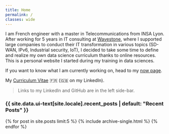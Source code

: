 ```yaml
---
title: Home
permalink: /
classes: wide
---
```


I am French engineer with a master in Telecommunications from INSA Lyon.<br />
After working for 5 years in IT consulting at [Wavestone](https://wavestone.com), where I supported large companies to conduct their IT transformation in various topics (SD-WAN, IPv6, Industrial security, IoT), I decided to take some time to define and realize my own data science curriculum thanks to online resources.<br />
This is a personal website I started during my training in data sciences. <br />



If you want to know what I am currently working on, head to my [now page](/now/).

My [Curriculum Vitae](/assets/cv/CV_MAINGRET_Baptiste_2021.pdf) :fr: (:gb: on my LinkedIn).

> Links to my LinkedIn and GitHub are in the left side-bar.

<h3 class="archive__subtitle">{{ site.data.ui-text[site.locale].recent_posts | default: "Recent Posts" }}</h3>


  {% for post in site.posts limit:5 %}
    {% include archive-single.html %}
  {% endfor %}
